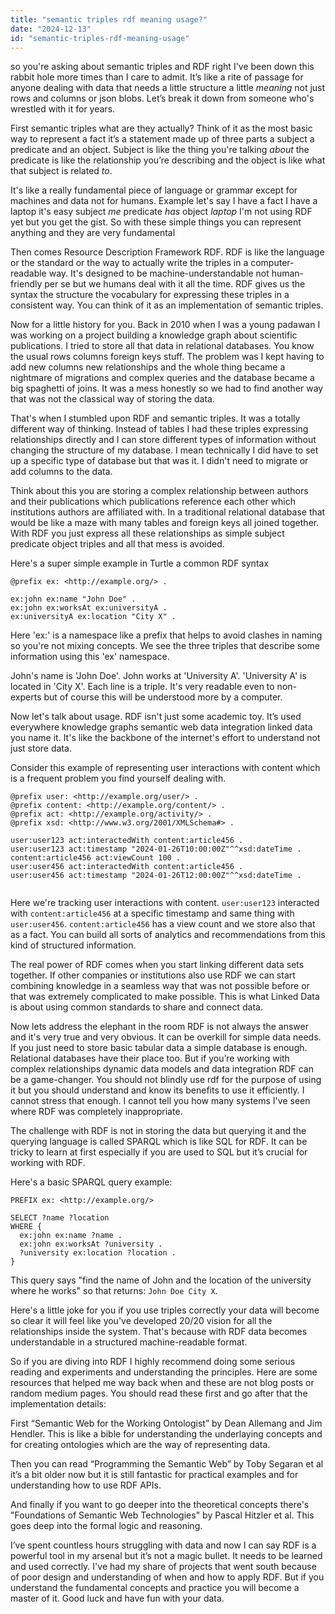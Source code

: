 ```yaml
---
title: "semantic triples rdf meaning usage?"
date: "2024-12-13"
id: "semantic-triples-rdf-meaning-usage"
---
```


 so you're asking about semantic triples and RDF right I've been down this rabbit hole more times than I care to admit. It’s like a rite of passage for anyone dealing with data that needs a little structure a little *meaning* not just rows and columns or json blobs. Let’s break it down from someone who's wrestled with it for years.

First semantic triples what are they actually? Think of it as the most basic way to represent a fact it’s a statement made up of three parts a subject a predicate and an object. Subject is like the thing you're talking *about* the predicate is like the relationship you’re describing and the object is like what that subject is related *to*.

It's like a really fundamental piece of language or grammar except for machines and data not for humans. Example let's say I have a fact I have a laptop it's easy subject *me* predicate *has* object *laptop* I'm not using RDF yet but you get the gist. So with these simple things you can represent anything and they are very fundamental

Then comes Resource Description Framework RDF. RDF is like the language or the standard or the way to actually write the triples in a computer-readable way. It's designed to be machine-understandable not human-friendly per se but we humans deal with it all the time. RDF gives us the syntax the structure the vocabulary for expressing these triples in a consistent way. You can think of it as an implementation of semantic triples.

Now for a little history for you. Back in 2010 when I was a young padawan I was working on a project building a knowledge graph about scientific publications. I tried to store all that data in relational databases. You know the usual rows columns foreign keys stuff. The problem was I kept having to add new columns new relationships and the whole thing became a nightmare of migrations and complex queries and the database became a big spaghetti of joins. It was a mess honestly so we had to find another way that was not the classical way of storing the data.

That's when I stumbled upon RDF and semantic triples. It was a totally different way of thinking. Instead of tables I had these triples expressing relationships directly and I can store different types of information without changing the structure of my database. I mean technically I did have to set up a specific type of database but that was it. I didn't need to migrate or add columns to the data.

Think about this you are storing a complex relationship between authors and their publications which publications reference each other which institutions authors are affiliated with. In a traditional relational database that would be like a maze with many tables and foreign keys all joined together. With RDF you just express all these relationships as simple subject predicate object triples and all that mess is avoided.

Here's a super simple example in Turtle a common RDF syntax

```turtle
@prefix ex: <http://example.org/> .

ex:john ex:name "John Doe" .
ex:john ex:worksAt ex:universityA .
ex:universityA ex:location "City X" .

```

Here 'ex:' is a namespace like a prefix that helps to avoid clashes in naming so you're not mixing concepts. We see the three triples that describe some information using this 'ex' namespace.

John's name is 'John Doe'. John works at 'University A'. 'University A' is located in 'City X'. Each line is a triple. It's very readable even to non-experts but of course this will be understood more by a computer.

Now let's talk about usage. RDF isn't just some academic toy. It’s used everywhere knowledge graphs semantic web data integration linked data you name it. It's like the backbone of the internet's effort to understand not just store data.

Consider this example of representing user interactions with content which is a frequent problem you find yourself dealing with.

```turtle
@prefix user: <http://example.org/user/> .
@prefix content: <http://example.org/content/> .
@prefix act: <http://example.org/activity/> .
@prefix xsd: <http://www.w3.org/2001/XMLSchema#> .

user:user123 act:interactedWith content:article456 .
user:user123 act:timestamp "2024-01-26T10:00:00Z"^^xsd:dateTime .
content:article456 act:viewCount 100 .
user:user456 act:interactedWith content:article456 .
user:user456 act:timestamp "2024-01-26T12:00:00Z"^^xsd:dateTime .


```

Here we're tracking user interactions with content. `user:user123` interacted with `content:article456` at a specific timestamp and same thing with `user:user456`. `content:article456` has a view count and we store also that as a fact. You can build all sorts of analytics and recommendations from this kind of structured information.

The real power of RDF comes when you start linking different data sets together. If other companies or institutions also use RDF we can start combining knowledge in a seamless way that was not possible before or that was extremely complicated to make possible. This is what Linked Data is about using common standards to share and connect data.

Now lets address the elephant in the room RDF is not always the answer and it's very true and very obvious. It can be overkill for simple data needs. If you just need to store basic tabular data a simple database is enough. Relational databases have their place too. But if you’re working with complex relationships dynamic data models and data integration RDF can be a game-changer. You should not blindly use rdf for the purpose of using it but you should understand and know its benefits to use it efficiently. I cannot stress that enough. I cannot tell you how many systems I've seen where RDF was completely inappropriate.

The challenge with RDF is not in storing the data but querying it and the querying language is called SPARQL which is like SQL for RDF. It can be tricky to learn at first especially if you are used to SQL but it’s crucial for working with RDF.

Here's a basic SPARQL query example:

```sparql
PREFIX ex: <http://example.org/>

SELECT ?name ?location
WHERE {
  ex:john ex:name ?name .
  ex:john ex:worksAt ?university .
  ?university ex:location ?location .
}

```

This query says "find the name of John and the location of the university where he works" so that returns: `John Doe City X`.

Here's a little joke for you if you use triples correctly your data will become so clear it will feel like you've developed 20/20 vision for all the relationships inside the system. That's because with RDF data becomes understandable in a structured machine-readable format.

So if you are diving into RDF I highly recommend doing some serious reading and experiments and understanding the principles. Here are some resources that helped me way back when and these are not blog posts or random medium pages. You should read these first and go after that the implementation details:

First “Semantic Web for the Working Ontologist” by Dean Allemang and Jim Hendler. This is like a bible for understanding the underlaying concepts and for creating ontologies which are the way of representing data.

Then you can read “Programming the Semantic Web” by Toby Segaran et al it’s a bit older now but it is still fantastic for practical examples and for understanding how to use RDF APIs.

And finally if you want to go deeper into the theoretical concepts there's "Foundations of Semantic Web Technologies" by Pascal Hitzler et al. This goes deep into the formal logic and reasoning.

I’ve spent countless hours struggling with data and now I can say RDF is a powerful tool in my arsenal but it’s not a magic bullet. It needs to be learned and used correctly. I've had my share of projects that went south because of poor design and understanding of when and how to apply RDF. But if you understand the fundamental concepts and practice you will become a master of it. Good luck and have fun with your data.
